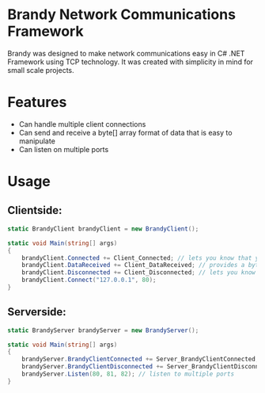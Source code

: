 # Brandy Network Communications Framework
Brandy was designed to make network communications easy in C# .NET Framework using TCP technology. It was created with simplicity in mind for small scale projects.

# Features
* Can handle multiple client connections
* Can send and receive a byte[] array format of data that is easy to manipulate
* Can listen on multiple ports

# Usage
## Clientside: 
```c#
static BrandyClient brandyClient = new BrandyClient();

static void Main(string[] args)
{
	brandyClient.Connected += Client_Connected; // lets you know that you have connected
	brandyClient.DataReceived += Client_DataReceived; // provides a byte array as data received
	brandyClient.Disconnected += Client_Disconnected; // lets you know that you have disconnected
	brandyClient.Connect("127.0.0.1", 80);
}
```

## Serverside: 
```c#
static BrandyServer brandyServer = new BrandyServer();

static void Main(string[] args)
{
	brandyServer.BrandyClientConnected += Server_BrandyClientConnected; // lets you know that a client has connected
	brandyServer.BrandyClientDisconnected += Server_BrandyClientDisconnected; // lets you know that a client has disconnected
	brandyServer.Listen(80, 81, 82); // listen to multiple ports
}
```